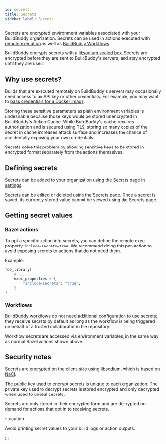 ```yaml
---
id: secrets
title: Secrets
sidebar_label: Secrets
---
```


Secrets are encrypted environment variables associated with your
BuildBuddy organization. Secrets can be used in actions executed with
[remote execution](remote-build-execution) as well as [BuildBuddy
Workflows](workflows-introduction).

BuildBuddy encrypts secrets with a
[libsodium sealed box](https://libsodium.gitbook.io/doc/public-key_cryptography/sealed_boxes).
Secrets are encrypted before they are sent to BuildBuddy's
servers, and stay encrypted until they are used.

## Why use secrets?

Builds that are executed remotely on BuildBuddy's servers may occasionally
need access to an API key or other credentials. For example, you may want
to [pass credentials for a Docker image](rbe-platforms#passing-credentials-for-docker-images).

Storing these sensitive parameters as plain environment variables is
undesirable because those keys would be stored unencrypted in BuildBuddy's
Action Cache. While BuildBuddy's cache requires authorization and is secured
using TLS, storing so many copies of the secret in cache increases attack
surface and increases the chance of accidentally exposing your own
credentials.

Secrets solve this problem by allowing sensitive keys to be stored in
encrypted format separately from the actions themselves.

## Defining secrets

Secrets can be added to your organization using the Secrets page in
[settings](https://app.buildbuddy.io/settings/org/secrets).

Secrets can be edited or deleted using the Secrets page. Once a secret
is saved, its currently stored value cannot be viewed using the Secrets
page.

## Getting secret values

### Bazel actions

To opt a specific action into secrets, you can define the remote exec
property `include-secrets=true`. We recommend doing this per-action to
avoid exposing secrets to actions that do not need them.

Example:

```python
foo_library(
    # ...
    exec_properties = {
        "include-secrets": "true",
    }
)
```

### Workflows

[BuildBuddy workflows](workflows-introduction) do not need additional
configuration to use secrets; they receive secrets by default as long as
the workflow is being triggered on behalf of a trusted collaborator in the
repository.

Workflow secrets are accessed via environment variables, in the same way
as normal Bazel actions shown above.

## Security notes

Secrets are encrypted on the client-side using
[libsodium](https://doc.libsodium.org/), which is based on
[NaCl](http://nacl.cr.yp.to/).

The public key used to encrypt secrets is unique to each organization. The
private key used to decrypt secrets is stored encrypted and only decrypted
when used to unseal secrets.

Secrets are only stored in their encrypted form and are decrypted
on-demand for actions that opt in to receiving secrets.

:::caution

Avoid printing secret values to your build logs or action outputs.

:::
